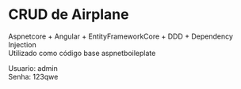 # CRUD de Airplane
Aspnetcore + Angular + EntityFrameworkCore + DDD + Dependency Injection  \
Utilizado como código base aspnetboileplate  

Usuario: admin\
Senha: 123qwe
